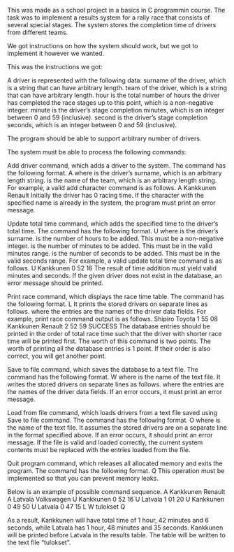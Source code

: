 This was made as a school project in a basics in C programmin course. The task was to implement a results system for a rally race that consists of several special stages. The system stores the completion time of drivers from different teams.

We got instructions on how the system should work, but we got to implement it however we wanted.


This was the instructions we got:

A driver is represented with the following data:
surname of the driver, which is a string that can have arbitrary length.
team of the driver, which is a string that can have arbitrary length.
hour is the total number of hours the driver has completed the race stages up to this point, which is a non-negative integer.
minute is the driver’s stage completion minutes, which is an integer between 0 and 59 (inclusive).
second is the driver’s stage completion seconds, which is an integer between 0 and 59 (inclusive).

The program should be able to support arbitrary number of drivers.

The system must be able to process the following commands:

Add driver command, which adds a driver to the system.
The command has the following format.
A <surname> <team>
where
<surname>
is the driver’s surname, which is an arbitrary length string.
<team>
is the name of the team, which is an arbitrary length string.
For example, a valid add character command is as follows.
A Kankkunen Renault
Initially the driver has 0 racing time.
If the character with the specified name is already in the system, the program must print an error message.

Update total time command, which adds the specified time to the driver’s total time.
The command has the following format.
U <surname> <hour> <minute> <second>
where
<surname>
is the driver’s surname.
<hour>
is the number of hours to be added. This must be a non-negative integer.
<minute>
is the number of minutes to be added. This must be in the valid minutes range.
<second>
is the number of seconds to be added. This must be in the valid seconds range.
For example, a valid update total time command is as follows.
U Kankkunen 0 52 16
The result of time addition must yield valid minutes and seconds.
If the given driver does not exist in the database, an error message should be printed.

Print race command, which displays the race time table.
The command has the following format.
L
It prints the stored drivers on separate lines as follows.
<surname> <team> <hour> <minute> <second>
where the entries are the names of the driver data fields.
For example, print race command output is as follows.
Shipiro Toyota 1 55 08
Kankkunen Renault 2 52 59
SUCCESS
The database entries should be printed in the order of total race time such that the driver with shorter race time will be printed first.
The worth of this command is two points. The worth of printing all the database entries is 1 point. If their order is also correct, you will get another point.

Save to file command, which saves the database to a text file.
The command has the following format.
W <filename>
where
<filename>
is the name of the text file.
It writes the stored drivers on separate lines as follows.
<surname> <team> <hour> <minute> <second>
where the entries are the names of the driver data fields.
If an error occurs, it must print an error message.

Load from file command, which loads drivers from a text file saved using Save to file command.
The command has the following format.
O <filename>
where
<filename>
is the name of the text file.
It assumes the stored drivers are on a separate line in the format specified above.
If an error occurs, it should print an error message.
If the file is valid and loaded correctly, the current system contents must be replaced with the entries loaded from the file.

Quit program command, which releases all allocated memory and exits the program.
The command has the following format.
Q
This operation must be implemented so that you can prevent memory leaks.

Below is an example of possible command sequence.
A Kankkunen Renault
A Latvala Volkswagen
U Kankkunen 0 52 16
U Latvala 1 01 20
U Kankkunen 0 49 50
U Latvala 0 47 15
L
W tulokset
Q

As a result, Kankkunen will have total time of 1 hour, 42 minutes and 6 seconds, while Latvala has 1 hour, 48 minutes and 35 seconds. Kankkunen will be printed before Latvala in the results table. The table will be written to the text file “tulokset”.